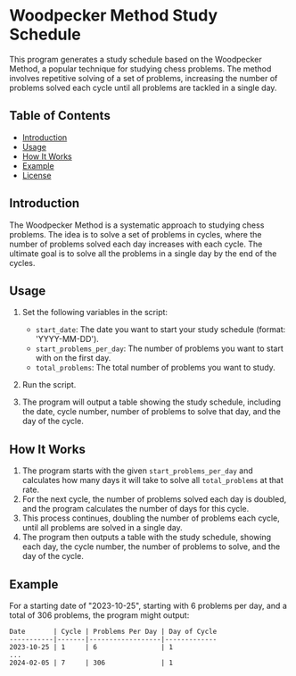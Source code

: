 # Woodpecker Method Study Schedule

This program generates a study schedule based on the Woodpecker Method, a popular technique for studying chess problems. The method involves repetitive solving of a set of problems, increasing the number of problems solved each cycle until all problems are tackled in a single day.

## Table of Contents

- [Introduction](#introduction)
- [Usage](#usage)
- [How It Works](#how-it-works)
- [Example](#example)
- [License](#license)

## Introduction

The Woodpecker Method is a systematic approach to studying chess problems. The idea is to solve a set of problems in cycles, where the number of problems solved each day increases with each cycle. The ultimate goal is to solve all the problems in a single day by the end of the cycles.

## Usage

1. Set the following variables in the script:
   - `start_date`: The date you want to start your study schedule (format: 'YYYY-MM-DD').
   - `start_problems_per_day`: The number of problems you want to start with on the first day.
   - `total_problems`: The total number of problems you want to study.

2. Run the script.

3. The program will output a table showing the study schedule, including the date, cycle number, number of problems to solve that day, and the day of the cycle.

## How It Works

1. The program starts with the given `start_problems_per_day` and calculates how many days it will take to solve all `total_problems` at that rate.
2. For the next cycle, the number of problems solved each day is doubled, and the program calculates the number of days for this cycle.
3. This process continues, doubling the number of problems each cycle, until all problems are solved in a single day.
4. The program then outputs a table with the study schedule, showing each day, the cycle number, the number of problems to solve, and the day of the cycle.

## Example

For a starting date of "2023-10-25", starting with 6 problems per day, and a total of 306 problems, the program might output:

```text
Date       | Cycle | Problems Per Day | Day of Cycle
-----------|-------|------------------|-------------
2023-10-25 | 1     | 6                | 1
...
2024-02-05 | 7     | 306              | 1
```
